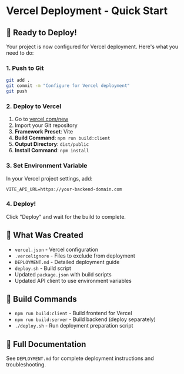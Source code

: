 # Vercel Deployment - Quick Start

## 🚀 Ready to Deploy!

Your project is now configured for Vercel deployment. Here's what you need to do:

### 1. Push to Git
```bash
git add .
git commit -m "Configure for Vercel deployment"
git push
```

### 2. Deploy to Vercel
1. Go to [vercel.com/new](https://vercel.com/new)
2. Import your Git repository
3. **Framework Preset**: Vite
4. **Build Command**: `npm run build:client`
5. **Output Directory**: `dist/public`
6. **Install Command**: `npm install`

### 3. Set Environment Variable
In your Vercel project settings, add:
```
VITE_API_URL=https://your-backend-domain.com
```

### 4. Deploy!
Click "Deploy" and wait for the build to complete.

## 📁 What Was Created

- `vercel.json` - Vercel configuration
- `.vercelignore` - Files to exclude from deployment
- `DEPLOYMENT.md` - Detailed deployment guide
- `deploy.sh` - Build script
- Updated `package.json` with build scripts
- Updated API client to use environment variables

## 🔧 Build Commands

- `npm run build:client` - Build frontend for Vercel
- `npm run build:server` - Build backend (deploy separately)
- `./deploy.sh` - Run deployment preparation script

## 📖 Full Documentation

See `DEPLOYMENT.md` for complete deployment instructions and troubleshooting.
